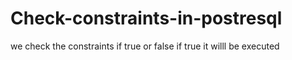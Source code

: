 # Check-constraints-in-postresql

we check the constraints if true or false if true it willl be executed 
